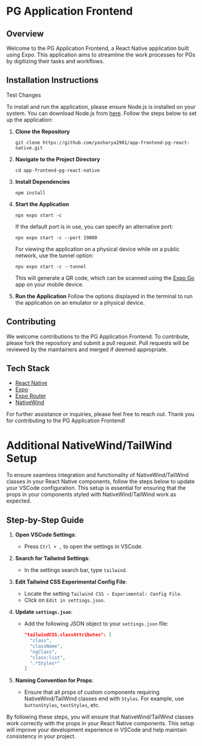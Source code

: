 # PG Application Frontend

## Overview

Welcome to the PG Application Frontend, a React Native application built using Expo. This application aims to streamline the work processes for PGs by digitizing their tasks and workflows.

## Installation Instructions


Test Changes

To install and run the application, please ensure Node.js is installed on your system. You can download Node.js from [here](https://nodejs.org/en/). Follow the steps below to set up the application:

1. **Clone the Repository**
    ```shell
    git clone https://github.com/yasharya2901/app-frontend-pg-react-native.git
    ```
2. **Navigate to the Project Directory**
    ```shell
    cd app-frontend-pg-react-native
    ```
3. **Install Dependencies**
    ```shell
    npm install
    ```
4. **Start the Application**
    ```shell
    npx expo start -c
    ```

    If the default port is in use, you can specify an alternative port:
    ```shell
    npx expo start -c --port 19000
    ```

    For viewing the application on a physical device while on a public network, use the tunnel option:
    ```shell
    npx expo start -c --tunnel
    ```

    This will generate a QR code, which can be scanned using the [Expo Go](https://expo.dev/go) app on your mobile device.

5. **Run the Application**
    Follow the options displayed in the terminal to run the application on an emulator or a physical device.

## Contributing

We welcome contributions to the PG Application Frontend. To contribute, please fork the repository and submit a pull request. Pull requests will be reviewed by the maintainers and merged if deemed appropriate.

## Tech Stack

- [React Native](https://reactnative.dev/)
- [Expo](https://expo.dev/go)
- [Expo Router](https://docs.expo.dev/router/introduction/)
- [NativeWind](https://www.nativewind.dev/)

For further assistance or inquiries, please feel free to reach out. Thank you for contributing to the PG Application Frontend!

# Additional NativeWind/TailWind Setup

To ensure seamless integration and functionality of NativeWind/TailWind classes in your React Native components, follow the steps below to update your VSCode configuration. This setup is essential for ensuring that the props in your components styled with NativeWind/TailWind work as expected.

## Step-by-Step Guide

1. **Open VSCode Settings**:
   - Press `Ctrl + ,` to open the settings in VSCode.

2. **Search for Tailwind Settings**:
   - In the settings search bar, type `tailwind`.

3. **Edit Tailwind CSS Experimental Config File**:
   - Locate the setting `Tailwind CSS › Experimental: Config File`.
   - Click on `Edit in settings.json`.

4. **Update `settings.json`**:
   - Add the following JSON object to your `settings.json` file:
     ```json
     "tailwindCSS.classAttributes": [
       "class",
       "className",
       "ngClass",
       "class:list",
       ".*Styles*"
     ]
     ```

5. **Naming Convention for Props**:
   - Ensure that all props of custom components requiring NativeWind/TailWind classes end with `Styles`. For example, use `buttonStyles`, `textStyles`, etc.

By following these steps, you will ensure that NativeWind/TailWind classes work correctly with the props in your React Native components. This setup will improve your development experience in VSCode and help maintain consistency in your project.
